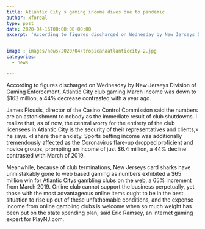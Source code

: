 ```yaml
---
title: Atlantic City s gaming income dives due to pandemic
author: xforeal 
type: post
date: 2020-04-16T00:00:00+00:00
excerpt: 'According to figures discharged on Wednesday by New Jerseys Division of Gaming Enforcement, Atlantic City club gaming March income was down to $163 million, a 44&amp;percnt; decrease contrasted with last year '


image : images/news/2020/04/tropicanaatlanticcity-2.jpg
categories:
  - news

---
```

According to figures discharged on Wednesday by New Jerseys Division of Gaming Enforcement, Atlantic City club gaming March income was down to $163 million, a 44&percnt; decrease contrasted with a year ago. 

James Plousis, director of the Casino Control Commission said the numbers are an astonishment to nobody as the immediate result of club shutdowns. I realize that, as of now, the central worry for the entirety of the club licensees in Atlantic City is the security of their representatives and clients,&#187; he says. &#171;I share their anxiety. Sports betting income was additionally tremendously affected as the Coronavirus flare-up dropped proficient and novice groups, prompting an income of just $6.4 million, a 44&percnt; decline contrasted with March of 2019. 

Meanwhile, because of club terminations, New Jerseys card sharks have unmistakably gone to web based gaming as numbers exhibited a $65 million win for Atlantic Citys gambling clubs on the web, a 65&percnt; increment from March 2019. Online club cannot support the business perpetually, yet those with the most advantageous online items ought to be in the best situation to rise up out of these unfathomable conditions, and the expense income from online gambling clubs is welcome when so much weight has been put on the state spending plan, said Eric Ramsey, an internet gaming expert for PlayNJ.com.